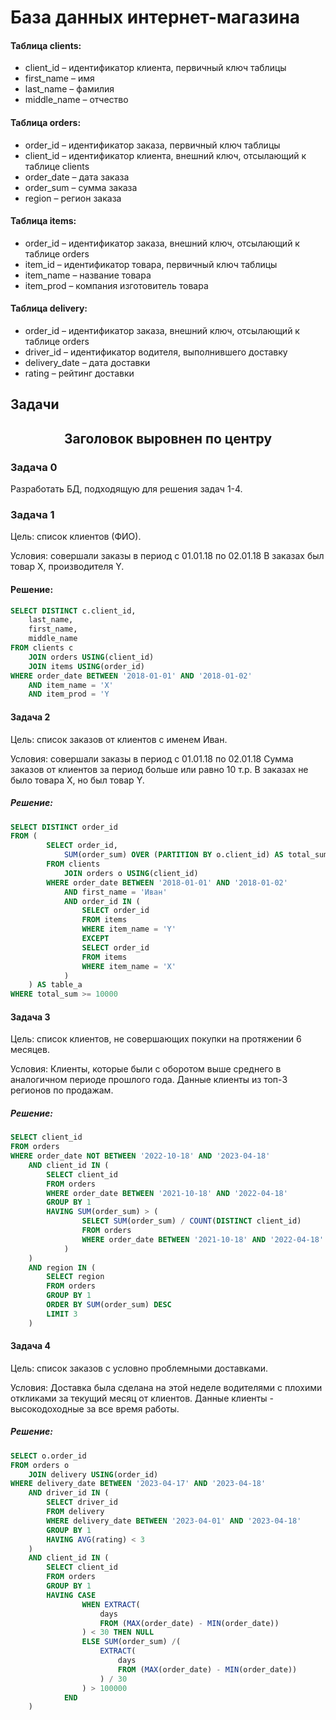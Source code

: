 # База данных интернет-магазина

#### Таблица clients:
- client_id – идентификатор клиента, первичный ключ таблицы 
- first_name – имя 
- last_name – фамилия 
- middle_name – отчество

#### Таблица orders:
- order_id – идентификатор заказа, первичный ключ таблицы 
- client_id – идентификатор клиента, внешний ключ, отсылающий к таблице clients 
- order_date – дата заказа 
- order_sum – сумма заказа 
- region – регион заказа 

#### Таблица items: 
- order_id – идентификатор заказа, внешний ключ, отсылающий к таблице orders 
- item_id – идентификатор товара, первичный ключ таблицы 
- item_name – название товара 
- item_prod – компания изготовитель товара 

#### Таблица delivery: 
- order_id – идентификатор заказа, внешний ключ, отсылающий к таблице orders 
- driver_id – идентификатор водителя, выполнившего доставку 
- delivery_date – дата доставки 
- rating – рейтинг доставки

## Задачи

<h2 style="text-align:center;">Заголовок выровнен по центру</h2>

### Задача 0
Разработать БД, подходящую для решения задач 1-4. 

### Задача 1 
Цель: список клиентов (ФИО).

Условия: совершали заказы в период с 01.01.18 по 02.01.18 
В заказах был товар X, производителя Y.

#### Решение: 
```sql
SELECT DISTINCT c.client_id,
	last_name,
	first_name,
	middle_name
FROM clients c
	JOIN orders USING(client_id) 
	JOIN items USING(order_id) 
WHERE order_date BETWEEN '2018-01-01' AND '2018-01-02'
	AND item_name = 'X' 
	AND item_prod = 'Y
```

#### Задача 2
Цель: список заказов от клиентов с именем Иван.

Условия: совершали заказы в период с 01.01.18 по 02.01.18
Сумма заказов от клиентов за период больше или равно 10 т.р.
В заказах не было товара X, но был товар Y.

##### Решение:
```sql
SELECT DISTINCT order_id
FROM (
		SELECT order_id,
			SUM(order_sum) OVER (PARTITION BY o.client_id) AS total_sum
		FROM clients
			JOIN orders o USING(client_id)
		WHERE order_date BETWEEN '2018-01-01' AND '2018-01-02'
			AND first_name = 'Иван'
			AND order_id IN (
				SELECT order_id
				FROM items
				WHERE item_name = 'Y'
				EXCEPT
				SELECT order_id
				FROM items
				WHERE item_name = 'X'
			)
	) AS table_a
WHERE total_sum >= 10000
```

#### Задача 3
Цель: список клиентов, не совершающих покупки на протяжении 6 месяцев.

Условия: Клиенты, которые были с оборотом выше среднего в аналогичном периоде
прошлого года. Данные клиенты из топ-3 регионов по продажам.

##### Решение:
```sql
SELECT client_id
FROM orders
WHERE order_date NOT BETWEEN '2022-10-18' AND '2023-04-18'
	AND client_id IN (
		SELECT client_id
		FROM orders
		WHERE order_date BETWEEN '2021-10-18' AND '2022-04-18'
		GROUP BY 1
		HAVING SUM(order_sum) > (
				SELECT SUM(order_sum) / COUNT(DISTINCT client_id)
				FROM orders
				WHERE order_date BETWEEN '2021-10-18' AND '2022-04-18'
			)
	)
	AND region IN (
		SELECT region
		FROM orders
		GROUP BY 1
		ORDER BY SUM(order_sum) DESC
		LIMIT 3
	)
```

#### Задача 4
Цель: список заказов с условно проблемными доставками.

Условия: Доставка была сделана на этой неделе водителями с плохими откликами за
текущий месяц от клиентов. Данные клиенты - высокодоходные за все время работы.

##### Решение:
```sql
SELECT o.order_id
FROM orders o
	JOIN delivery USING(order_id)
WHERE delivery_date BETWEEN '2023-04-17' AND '2023-04-18'
	AND driver_id IN (
		SELECT driver_id
		FROM delivery
		WHERE delivery_date BETWEEN '2023-04-01' AND '2023-04-18'
		GROUP BY 1
		HAVING AVG(rating) < 3
	)
	AND client_id IN (
		SELECT client_id
		FROM orders
		GROUP BY 1
		HAVING CASE
				WHEN EXTRACT(
					days
					FROM (MAX(order_date) - MIN(order_date))
				) < 30 THEN NULL
				ELSE SUM(order_sum) /(
					EXTRACT(
						days
						FROM (MAX(order_date) - MIN(order_date))
					) / 30
				) > 100000
			END
	)
 ```
